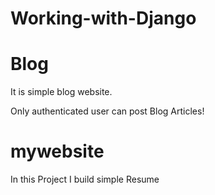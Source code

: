 # Working-with-Django

# Blog 

It is simple blog website.

Only authenticated user can post Blog Articles!

# mywebsite

In this Project I build simple Resume
